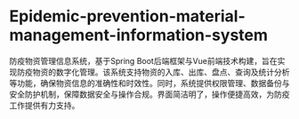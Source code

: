 # Epidemic-prevention-material-management-information-system
防疫物资管理信息系统，基于Spring Boot后端框架与Vue前端技术构建，旨在实现防疫物资的数字化管理。该系统支持物资的入库、出库、盘点、查询及统计分析等功能，确保物资信息的准确性和时效性。同时，系统提供权限管理、数据备份与安全防护机制，保障数据安全与操作合规。界面简洁明了，操作便捷高效，为防疫工作提供有力支持。
